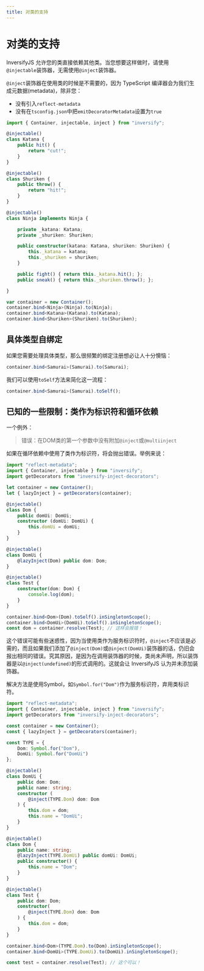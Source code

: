 ```yaml
---
title: 对类的支持
---
```


# 对类的支持

InversifyJS 允许您的类直接依赖其他类。当您想要这样做时，请使用`@injectable`装饰器，无需使用`@inject`装饰器。

`@inject`装饰器在使用类的时候是不需要的，因为 TypeScript 编译器会为我们生成元数据(metadata)，除非您：

- 没有引入`reflect-metadata`
- 没有在`tsconfig.json`中把`emitDecoratorMetadata`设置为`true`

```ts
import { Container, injectable, inject } from "inversify";

@injectable()
class Katana {
    public hit() {
        return "cut!";
    }
}

@injectable()
class Shuriken {
    public throw() {
        return "hit!";
    }
}

@injectable()
class Ninja implements Ninja {

    private _katana: Katana;
    private _shuriken: Shuriken;

    public constructor(katana: Katana, shuriken: Shuriken) {
        this._katana = katana;
        this._shuriken = shuriken;
    }

    public fight() { return this._katana.hit(); };
    public sneak() { return this._shuriken.throw(); };

}

var container = new Container();
container.bind<Ninja>(Ninja).to(Ninja);
container.bind<Katana>(Katana).to(Katana);
container.bind<Shuriken>(Shuriken).to(Shuriken);
```

## 具体类型自绑定

如果您需要处理具体类型，那么很频繁的绑定注册想必让人十分懊恼：

```ts
container.bind<Samurai>(Samurai).to(Samurai);
```

我们可以使用`toSelf`方法来简化这一流程：

```ts
container.bind<Samurai>(Samurai).toSelf();
```

## 已知的一些限制：类作为标识符和循环依赖

一个例外：

> 错误：在DOM类的第一个参数中没有附加`@inject`或`@multiinject`

如果在循环依赖中使用了类作为标识符，将会抛出错误。举例来说：

```ts
import "reflect-metadata";
import { Container, injectable } from "inversify";
import getDecorators from "inversify-inject-decorators";

let container = new Container();
let { lazyInject } = getDecorators(container);

@injectable()
class Dom {
    public domUi: DomUi;
    constructor (domUi: DomUi) {
        this.domUi = domUi;
    }
}

@injectable()
class DomUi {
    @lazyInject(Dom) public dom: Dom;
}

@injectable()
class Test {
    constructor(dom: Dom) {
        console.log(dom);
    }
}

container.bind<Dom>(Dom).toSelf().inSingletonScope();
container.bind<DomUi>(DomUi).toSelf().inSingletonScope();
const dom = container.resolve(Test); // 这样会报错！
```

这个错误可能有些迷惑性，因为当使用类作为服务标识符时，`@inject`不应该是必需的，而且如果我们添加了`@inject(Dom)`或`@inject(DomUi)`装饰器的话，仍旧会报出相同的错误。究其原因，是因为在调用装饰器的时候，类尚未声明，所以装饰器是以`@inject(undefined)`的形式调用的。这就会让 InversifyJS 认为并未添加装饰器。

解决方法是使用Symbol，如`Symbol.for("Dom")`作为服务标识符，弃用类标识符。

```ts
import "reflect-metadata";
import { Container, injectable, inject } from "inversify";
import getDecorators from "inversify-inject-decorators";

const container = new Container();
const { lazyInject } = getDecorators(container);

const TYPE = {
    Dom: Symbol.for("Dom"),
    DomUi: Symbol.for("DomUi")
};

@injectable()
class DomUi {
    public dom: Dom;
    public name: string;
    constructor (
        @inject(TYPE.Dom) dom: Dom
    ) {
        this.dom = dom;
        this.name = "DomUi";
    }
}

@injectable()
class Dom {
    public name: string;
    @lazyInject(TYPE.DomUi) public domUi: DomUi;
    public constructor() {
        this.name = "Dom";
    }
}

@injectable()
class Test {
    public dom: Dom;
    constructor(
        @inject(TYPE.Dom) dom: Dom
    ) {
        this.dom = dom;
    }
}

container.bind<Dom>(TYPE.Dom).to(Dom).inSingletonScope();
container.bind<DomUi>(TYPE.DomUi).to(DomUi).inSingletonScope();

const test = container.resolve(Test); // 这个可以！
```